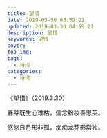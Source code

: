```yaml
---
title: 望惜
date: 2019-03-30 03:59:21
updated: 2019-03-30 04:59:21
description: 望惜
keywords: 望惜
cover: 
top_img: 
tags:
  - 诗词
categories:
  - 诗词
---
```




《望惜》（2019.3.30）

春芽既生心难枯，儒念粉妆善思芙。

悠悠日月形非孤，痴痴龙荪影常独。